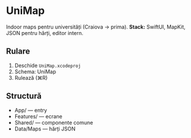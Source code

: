 # UniMap

Indoor maps pentru universități (Craiova → prima).
**Stack:** SwiftUI, MapKit, JSON pentru hărți, editor intern.

## Rulare
1. Deschide `UniMap.xcodeproj`
2. Schema: UniMap
3. Rulează (⌘R)

## Structură
- App/ — entry
- Features/ — ecrane
- Shared/ — componente comune
- Data/Maps — hărți JSON

